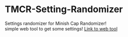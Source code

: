 # TMCR-Setting-Randomizer
Settings randomizer for Minish Cap Randomizer!  
simple web tool to get some settings!
[Link to web tool](https://www.candycrystal.me/tmcr/)
